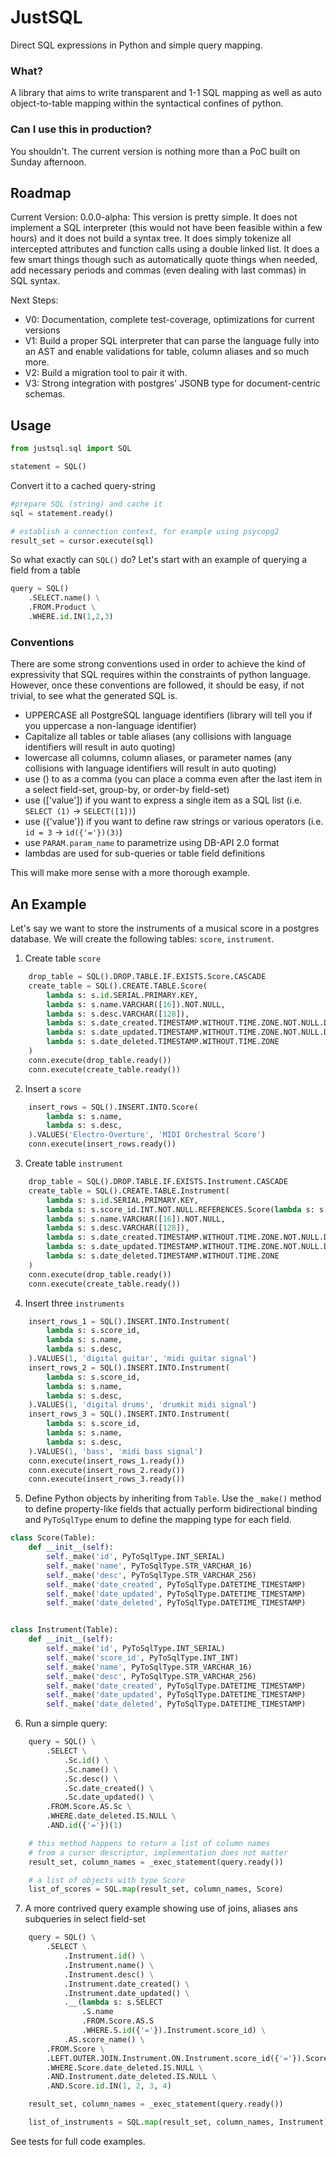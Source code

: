 # JustSQL 

Direct SQL expressions in Python and simple query mapping.

### What?
A library that aims to write transparent and 1-1 SQL mapping as well as auto object-to-table mapping within the syntactical confines of python.

### Can I use this in production? 
You shouldn't. The current version is nothing more than a PoC built on Sunday afternoon.

## Roadmap
Current Version: 0.0.0-alpha: This version is pretty simple. It does not implement a SQL interpreter 
(this would not have been feasible within a few hours) and it does not build a syntax tree. It does simply tokenize
all intercepted attributes and function calls using a double linked list. It does a few smart things though such as 
automatically quote things when needed, add necessary periods and commas (even dealing with last commas) in SQL syntax.

Next Steps:
* V0: Documentation, complete test-coverage, optimizations for current versions
* V1: Build a proper SQL interpreter that can parse the language fully into an AST and enable validations for table, column aliases and so much more. 
* V2: Build a migration tool to pair it with.
* V3: Strong integration with postgres' JSONB type for document-centric schemas.


## Usage

```python
from justsql.sql import SQL

statement = SQL()
```

Convert it to a cached query-string

```python
#prepare SQL (string) and cache it
sql = statement.ready()

# establish a connection context, for example using psycopg2
result_set = cursor.execute(sql)
```

So what exactly can `SQL()` do? Let's start with an example of querying a field from a table
```python
query = SQL()
    .SELECT.name() \
    .FROM.Product \
    .WHERE.id.IN(1,2,3)
```

### Conventions

There are some strong conventions used in order to achieve the kind of expressivity that SQL requires within the constraints of python language.
However, once these conventions are followed, it should be easy, if not trivial, to see what the generated SQL is.

* UPPERCASE all PostgreSQL language identifiers (library will tell you if you uppercase a non-language identifier)
* Capitalize all tables or table aliases (any collisions with language identifiers will result in auto quoting)
* lowercase all columns, column aliases, or parameter names (any collisions with language identifiers will result in auto quoting)
* use () to as a comma (you can place a comma even after the last item in a select field-set, group-by, or order-by field-set)
* use (['value']) if you want to express a single item as a SQL list (i.e. `SELECT (1)` -> `SELECT([1])`)
* use ({'value'}) if you want to define raw strings or various operators (i.e. `id = 3` -> `id({'='})(3)`)
* use `PARAM.param_name` to parametrize using DB-API 2.0 format
* lambdas are used for sub-queries or table field definitions

This will make more sense with a more thorough example.

## An Example 

Let's say we want to store the instruments of a musical score in a postgres database.
We will create the following tables: `score`, `instrument`.

1. Create table `score`
```python
    drop_table = SQL().DROP.TABLE.IF.EXISTS.Score.CASCADE
    create_table = SQL().CREATE.TABLE.Score(
        lambda s: s.id.SERIAL.PRIMARY.KEY,
        lambda s: s.name.VARCHAR([16]).NOT.NULL,
        lambda s: s.desc.VARCHAR([128]),
        lambda s: s.date_created.TIMESTAMP.WITHOUT.TIME.ZONE.NOT.NULL.DEFAULT.CURRENT_TIMESTAMP,
        lambda s: s.date_updated.TIMESTAMP.WITHOUT.TIME.ZONE.NOT.NULL.DEFAULT.CURRENT_TIMESTAMP,
        lambda s: s.date_deleted.TIMESTAMP.WITHOUT.TIME.ZONE
    )
    conn.execute(drop_table.ready())
    conn.execute(create_table.ready())
```

2. Insert a `score`
```python
    insert_rows = SQL().INSERT.INTO.Score(
        lambda s: s.name,
        lambda s: s.desc,
    ).VALUES('Electro-Overture', 'MIDI Orchestral Score')
    conn.execute(insert_rows.ready())
```

3. Create table `instrument`
```python
    drop_table = SQL().DROP.TABLE.IF.EXISTS.Instrument.CASCADE
    create_table = SQL().CREATE.TABLE.Instrument(
        lambda s: s.id.SERIAL.PRIMARY.KEY,
        lambda s: s.score_id.INT.NOT.NULL.REFERENCES.Score(lambda s: s.id),
        lambda s: s.name.VARCHAR([16]).NOT.NULL,
        lambda s: s.desc.VARCHAR([128]),
        lambda s: s.date_created.TIMESTAMP.WITHOUT.TIME.ZONE.NOT.NULL.DEFAULT.CURRENT_TIMESTAMP,
        lambda s: s.date_updated.TIMESTAMP.WITHOUT.TIME.ZONE.NOT.NULL.DEFAULT.CURRENT_TIMESTAMP,
        lambda s: s.date_deleted.TIMESTAMP.WITHOUT.TIME.ZONE
    )
    conn.execute(drop_table.ready())
    conn.execute(create_table.ready())
```
4. Insert three `instruments`
```python
    insert_rows_1 = SQL().INSERT.INTO.Instrument(
        lambda s: s.score_id,
        lambda s: s.name,
        lambda s: s.desc,
    ).VALUES(1, 'digital guitar', 'midi guitar signal')
    insert_rows_2 = SQL().INSERT.INTO.Instrument(
        lambda s: s.score_id,
        lambda s: s.name,
        lambda s: s.desc,
    ).VALUES(1, 'digital drums', 'drumkit midi signal')
    insert_rows_3 = SQL().INSERT.INTO.Instrument(
        lambda s: s.score_id,
        lambda s: s.name,
        lambda s: s.desc,
    ).VALUES(1, 'bass', 'midi bass signal')
    conn.execute(insert_rows_1.ready())
    conn.execute(insert_rows_2.ready())
    conn.execute(insert_rows_3.ready())
```

5. Define Python objects by inheriting from `Table`. Use the `_make()` method
to define property-like fields that actually perform bidirectional binding and `PyToSqlType` enum
to define the mapping type for each field. 

```python
class Score(Table):
    def __init__(self):
        self._make('id', PyToSqlType.INT_SERIAL)
        self._make('name', PyToSqlType.STR_VARCHAR_16)
        self._make('desc', PyToSqlType.STR_VARCHAR_256)
        self._make('date_created', PyToSqlType.DATETIME_TIMESTAMP)
        self._make('date_updated', PyToSqlType.DATETIME_TIMESTAMP)
        self._make('date_deleted', PyToSqlType.DATETIME_TIMESTAMP)


class Instrument(Table):
    def __init__(self):
        self._make('id', PyToSqlType.INT_SERIAL)
        self._make('score_id', PyToSqlType.INT_INT)
        self._make('name', PyToSqlType.STR_VARCHAR_16)
        self._make('desc', PyToSqlType.STR_VARCHAR_256)
        self._make('date_created', PyToSqlType.DATETIME_TIMESTAMP)
        self._make('date_updated', PyToSqlType.DATETIME_TIMESTAMP)
        self._make('date_deleted', PyToSqlType.DATETIME_TIMESTAMP)
```

6. Run a simple query:
```python
    query = SQL() \
        .SELECT \
            .Sc.id() \
            .Sc.name() \
            .Sc.desc() \
            .Sc.date_created() \
            .Sc.date_updated() \
        .FROM.Score.AS.Sc \
        .WHERE.date_deleted.IS.NULL \
        .AND.id({'='})(1)

    # this method happens to return a list of column names
    # from a cursor descriptor, implementation does not matter
    result_set, column_names = _exec_statement(query.ready())

    # a list of objects with type Score
    list_of_scores = SQL.map(result_set, column_names, Score)
``` 

7. A more contrived query example showing use of joins, aliases ans subqueries in select field-set
```python
    query = SQL() \
        .SELECT \
            .Instrument.id() \
            .Instrument.name() \
            .Instrument.desc() \
            .Instrument.date_created() \
            .Instrument.date_updated() \
            .__(lambda s: s.SELECT
                .S.name
                .FROM.Score.AS.S
                .WHERE.S.id({'='}).Instrument.score_id) \
            .AS.score_name() \
        .FROM.Score \
        .LEFT.OUTER.JOIN.Instrument.ON.Instrument.score_id({'='}).Score.id \
        .WHERE.Score.date_deleted.IS.NULL \
        .AND.Instrument.date_deleted.IS.NULL \
        .AND.Score.id.IN(1, 2, 3, 4)

    result_set, column_names = _exec_statement(query.ready())

    list_of_instruments = SQL.map(result_set, column_names, Instrument)
```

See tests for full code examples.

